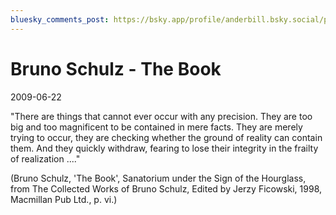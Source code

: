 ```yaml
---
bluesky_comments_post: https://bsky.app/profile/anderbill.bsky.social/post/3lvimzse4qa2y
---
```

# Bruno Schulz - The Book

2009-06-22


"There are things that cannot ever occur with any precision. They are too big and too magnificent to be contained in mere facts. They are merely trying to occur, they are checking whether the ground of reality can contain them. And they quickly withdraw, fearing to lose their integrity in the frailty of realization ...."

(Bruno Schulz, 'The Book', Sanatorium under the Sign of the Hourglass, from The Collected Works of Bruno Schulz, Edited by Jerzy Ficowski, 1998, Macmillan Pub Ltd., p. vi.)
